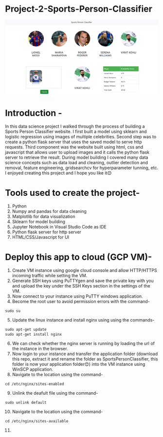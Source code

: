 # Project-2-Sports-Person-Classifier
![](project_image.png)

# Introduction -
In this data science project I walked through the process of building a Sports Person Classifier website. I first built a model using sklearn and logistic regression using images of multiple celebrities. Second step was to create a python flask server that uses the saved model to serve http requests. Third component was the website built using html, css and javascript that allows user to upload images and it calls the python flask server to retrieve the result. During model building I covered many data science concepts such as data load and cleaning, outlier detection and removal, feature engineering, gridsearchcv for hyperparameter tunning, etc. I enjoyed creating this project and I hope you like it😊

# Tools used to create the project-
1. Python
2. Numpy and pandas for data cleaning
3. Matplotlib for data visualization
4. Sklearn for model building
5. Jupyter Notebook in Visual Studio Code as IDE
6. Python flask server for http server
7. HTML/CSS/Javascript for UI

# Deploy this app to cloud (GCP VM)-

1. Create VM instance using google cloud console and allow HTTP/HTTPS incoming traffic while setting the VM.
2. Generate SSH keys using PuTTYgen and save the private key with you and upload the key under the SSH Keys section in the settings of the VM.
3. Now connect to your instance using PuTTY windows application.
4. Become the root user to avoid permission errors with the command-
```
sudo su
```
5. Update the linux instance and install nginx using using the commands-
```
sudo apt-get update
sudo apt-get install nginx
```
6. We can check whether the nginx server is running by loading the url of the instance in the browser.
7. Now login to your instance and transfer the application folder (download this repo, extract it and rename the folder as SportsPersonClassifier, this folder is now your application folder😊) into the VM instance using WinSCP application.
8. Navigate to the location using the command-
```
cd /etc/nginx/sites-enabled
```
9. Unlink the deafult file using the command-
```
sudo unlink default
```
10. Navigate to the location using the command-
```
cd /etc/nginx/sites-available
```
11. 
